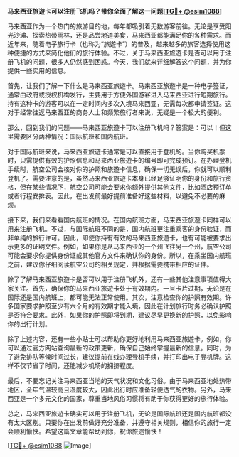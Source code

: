 **马来西亚旅遊卡可以注册飞机吗？带你全面了解这一问题[[TG💪+ @esim1088](https://t.me/s/esim1088)]**

马来西亚作为一个热门的旅游目的地，每年都吸引着无数游客前往。无论是享受阳光沙滩、探索热带雨林，还是品尝地道美食，马来西亚都能满足你的各种需求。而近年来，随着电子旅行卡（也称为“旅遊卡”）的普及，越来越多的旅客选择使用这种便捷的方式来简化他们的旅行体验。不过，关于马来西亚旅遊卡是否可以用于注册飞机的问题，很多人仍然感到困惑。今天，我们就来详细解答这个问题，并为你提供一些实用的信息。

首先，让我们了解一下什么是马来西亚旅遊卡。马来西亚旅遊卡是一种电子签证，通常由政府或授权机构发行，主要用于方便外国游客进入马来西亚进行短期旅行。持有这种卡的游客可以在一定时间内多次入境马来西亚，无需每次都申请签证。这对于经常往返马来西亚的商务人士和频繁旅行者来说，无疑是一个极大的便利。

那么，回到我们的问题——马来西亚旅遊卡可以注册飞机吗？答案是：可以！但这里需要区分两种情况：国际航班和国内航班。

对于国际航班来说，马来西亚旅遊卡通常是可以直接用于登机的。当你购买机票时，只需提供有效的护照信息和马来西亚旅遊卡的编号即可完成预订。在办理登机手续时，航空公司会核对你的护照和旅遊卡信息，确保一切无误后，你就可以顺利登机了。需要注意的是，虽然马来西亚旅遊卡本身已经足够证明你的身份和旅行资格，但在某些情况下，航空公司可能会要求你额外提供其他文件，比如酒店预订单或者行程安排表。因此，在出发前最好提前准备好这些材料，以避免不必要的麻烦。

接下来，我们来看看国内航班的情况。在国内航班方面，马来西亚旅遊卡同样可以用来注册飞机。不过，与国际航班不同的是，国内航班更注重乘客的身份验证，而非单纯的旅行许可。因此，即使你持有有效的马来西亚旅遊卡，也有可能被要求出示更多的证明文件。例如，如果你是从马来西亚的一个州飞往另一个州，航空公司可能会要求你提供身份证或其他官方文件来确认你的身份。所以，在乘坐国内航班之前，建议你仔细阅读航空公司的相关规定，并根据需要携带相应的证件。

除了了解马来西亚旅遊卡是否可以用于注册飞机外，还有一些其他注意事项值得大家关注。首先，确保你的马来西亚旅遊卡处于有效期内。一旦卡片过期，无论是在国际还是国内航班上，都可能无法正常使用。其次，注意检查你的护照有效期。许多国家要求护照至少有六个月的有效期才能入境，因此在计划旅行时务必确认护照是否符合要求。此外，如果你的护照即将到期，建议尽早更换新的护照，以免影响你的出行计划。

除了上述内容，还有一些小贴士可以帮助你更好地利用马来西亚旅遊卡。例如，你可以通过官方网站查询最新的政策更新，确保自己始终掌握最新的信息。同时，为了避免排队等候时间过长，建议提前在线办理登机手续，并打印出电子登机牌。这样不仅节省了时间，还能减少机场的拥挤程度。

最后，不要忘记关注马来西亚当地的天气状况和文化习俗。由于马来西亚地处热带地区，全年气温较高且湿度较大，因此出行时应准备轻便透气的衣物。另外，马来西亚是一个多元文化的国家，尊重当地风俗习惯将有助于你获得更好的旅行体验。

总之，马来西亚旅遊卡确实可以用于注册飞机，无论是国际航班还是国内航班都没有太大区别。只要你在出发前做好充分准备，并遵守相关规则，相信你的旅行一定会顺利愉快。希望这篇文章能帮助到你，祝你旅途愉快！

[[TG💪+ @esim1088](https://t.me/s/esim1088) ![Image](https://i.postimg.cc/4NQfJmqS/Snipaste-2025-05-13-00-14-12.png)]